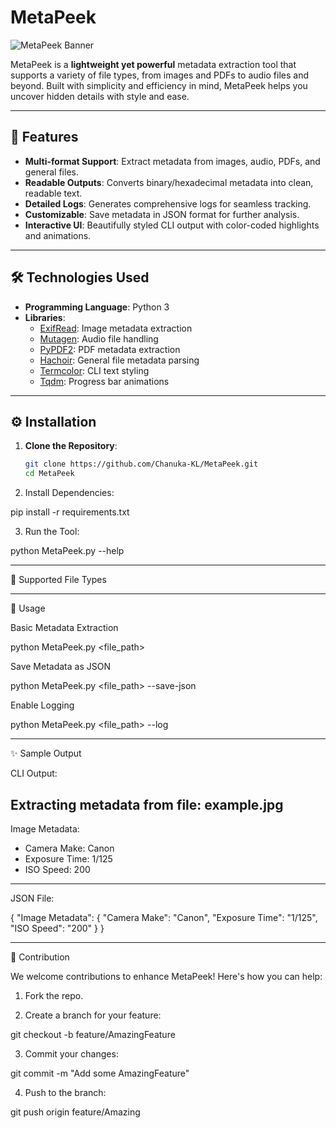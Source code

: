 # MetaPeek

![MetaPeek Banner](https://via.placeholder.com/1000x300?text=MetaPeek+-+Your+Go-To+Metadata+Extractor)

MetaPeek is a **lightweight yet powerful** metadata extraction tool that supports a variety of file types, from images and PDFs to audio files and beyond. Built with simplicity and efficiency in mind, MetaPeek helps you uncover hidden details with style and ease.

---

## 🚀 Features

- **Multi-format Support**: Extract metadata from images, audio, PDFs, and general files.
- **Readable Outputs**: Converts binary/hexadecimal metadata into clean, readable text.
- **Detailed Logs**: Generates comprehensive logs for seamless tracking.
- **Customizable**: Save metadata in JSON format for further analysis.
- **Interactive UI**: Beautifully styled CLI output with color-coded highlights and animations.

---

## 🛠️ Technologies Used

- **Programming Language**: Python 3
- **Libraries**:
  - [ExifRead](https://github.com/ianare/exif-py): Image metadata extraction
  - [Mutagen](https://mutagen.readthedocs.io): Audio file handling
  - [PyPDF2](https://github.com/py-pdf/pypdf2): PDF metadata extraction
  - [Hachoir](https://hachoir.readthedocs.io): General file metadata parsing
  - [Termcolor](https://pypi.org/project/termcolor/): CLI text styling
  - [Tqdm](https://tqdm.github.io): Progress bar animations

---

## ⚙️ Installation

1. **Clone the Repository**:
   ```bash
   git clone https://github.com/Chanuka-KL/MetaPeek.git
   cd MetaPeek

2. Install Dependencies:

pip install -r requirements.txt


3. Run the Tool:

python MetaPeek.py --help




---

📂 Supported File Types


---

📖 Usage

Basic Metadata Extraction

python MetaPeek.py <file_path>

Save Metadata as JSON

python MetaPeek.py <file_path> --save-json

Enable Logging

python MetaPeek.py <file_path> --log


---

✨ Sample Output

CLI Output:

Extracting metadata from file: example.jpg
------------------------------------------------------------
Image Metadata:
  - Camera Make: Canon
  - Exposure Time: 1/125
  - ISO Speed: 200
------------------------------------------------------------

JSON File:

{
  "Image Metadata": {
    "Camera Make": "Canon",
    "Exposure Time": "1/125",
    "ISO Speed": "200"
  }
}


---

🤝 Contribution

We welcome contributions to enhance MetaPeek! Here's how you can help:

1. Fork the repo.


2. Create a branch for your feature:

git checkout -b feature/AmazingFeature


3. Commit your changes:

git commit -m "Add some AmazingFeature"


4. Push to the branch:

git push origin feature/Amazing



